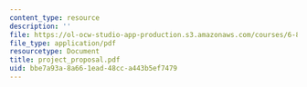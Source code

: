 ```yaml
---
content_type: resource
description: ''
file: https://ol-ocw-studio-app-production.s3.amazonaws.com/courses/6-871-knowledge-based-applications-systems-spring-2005/bbe7a93a8a661ead48cca443b5ef7479_project_proposal.pdf
file_type: application/pdf
resourcetype: Document
title: project_proposal.pdf
uid: bbe7a93a-8a66-1ead-48cc-a443b5ef7479
---
```

